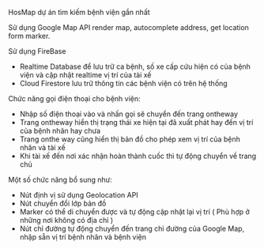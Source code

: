 HosMap dự án tìm kiếm bệnh viện gần nhất

Sử dụng Google Map API render map, autocomplete address, get location form marker.

Sử dụng FireBase 
+ Realtime Database để lưu trữ ca bệnh, số xe cấp cứu hiện có của bệnh viện và cập nhật realtime vị trí của tài xế
+ Cloud Firestore lưu trữ thông tin các bệnh viện có trên hệ thống 

Chức năng gọi điện thoại cho bệnh viện:
+ Nhập số điện thoại vào và nhấn gọi sẽ chuyển đến trang ontheway
+ Trang ontheway hiển thị trạng thái xe hiện tại đã xuất phát hay đến vị trí của bệnh nhân hay chưa
+ Trang onthe way cũng hiển thị bản đồ cho phép xem vị trí của bệnh nhân và tài xế
+ Khi tài xế đến nơi xác nhận hoàn thành cuốc thì tự động chuyển về trang chủ

Một số chức năng bổ sung như:
+ Nút định vị sử dụng Geolocation API
+ Nút chuyển đổi lớp bản đồ
+ Marker có thể di chuyển được và tự động cập nhật lại vị trí ( Phù hợp ở những nơi không có địa chỉ )
+ Nút chỉ đường tự động chuyển đến trang chỉ đường của Google Map, nhập sẵn vị trí bệnh nhân và bệnh viện
